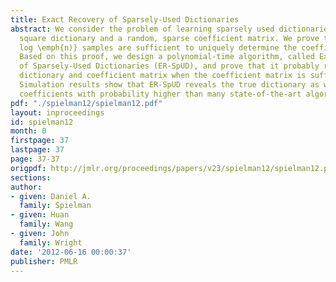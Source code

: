 ```yaml
---
title: Exact Recovery of Sparsely-Used Dictionaries
abstract: We consider the problem of learning sparsely used dictionaries with an arbitrary
  square dictionary and a random, sparse coefficient matrix. We prove that \emph{O(n}
  log \emph{n)} samples are sufficient to uniquely determine the coefficient matrix.
  Based on this proof, we design a polynomial-time algorithm, called Exact Recovery
  of Sparsely-Used Dictionaries (ER-SpUD), and prove that it probably recovers the
  dictionary and coefficient matrix when the coefficient matrix is sufficiently sparse.
  Simulation results show that ER-SpUD reveals the true dictionary as well as the
  coefficients with probability higher than many state-of-the-art algorithms.
pdf: "./spielman12/spielman12.pdf"
layout: inproceedings
id: spielman12
month: 0
firstpage: 37
lastpage: 37
page: 37-37
origpdf: http://jmlr.org/proceedings/papers/v23/spielman12/spielman12.pdf
sections: 
author:
- given: Daniel A.
  family: Spielman
- given: Huan
  family: Wang
- given: John
  family: Wright
date: '2012-06-16 00:00:37'
publisher: PMLR
---
```

